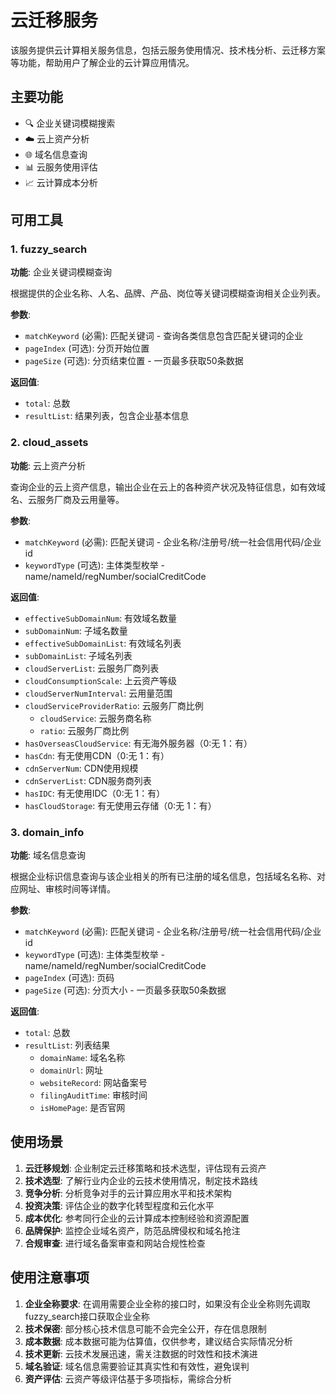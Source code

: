 # 云迁移服务

该服务提供云计算相关服务信息，包括云服务使用情况、技术栈分析、云迁移方案等功能，帮助用户了解企业的云计算应用情况。

## 主要功能

- 🔍 企业关键词模糊搜索
- ☁️ 云上资产分析
- 🌐 域名信息查询
- 📊 云服务使用评估
- 📈 云计算成本分析

## 可用工具

### 1. fuzzy_search
**功能**: 企业关键词模糊查询

根据提供的企业名称、人名、品牌、产品、岗位等关键词模糊查询相关企业列表。

**参数**:
- `matchKeyword` (必需): 匹配关键词 - 查询各类信息包含匹配关键词的企业
- `pageIndex` (可选): 分页开始位置
- `pageSize` (可选): 分页结束位置 - 一页最多获取50条数据

**返回值**:
- `total`: 总数
- `resultList`: 结果列表，包含企业基本信息

### 2. cloud_assets
**功能**: 云上资产分析

查询企业的云上资产信息，输出企业在云上的各种资产状况及特征信息，如有效域名、云服务厂商及云用量等。

**参数**:
- `matchKeyword` (必需): 匹配关键词 - 企业名称/注册号/统一社会信用代码/企业id
- `keywordType` (可选): 主体类型枚举 - name/nameId/regNumber/socialCreditCode

**返回值**:
- `effectiveSubDomainNum`: 有效域名数量
- `subDomainNum`: 子域名数量
- `effectiveSubDomainList`: 有效域名列表
- `subDomainList`: 子域名列表
- `cloudServerList`: 云服务厂商列表
- `cloudConsumptionScale`: 上云资产等级
- `cloudServerNumInterval`: 云用量范围
- `cloudServiceProviderRatio`: 云服务厂商比例
  - `cloudService`: 云服务商名称
  - `ratio`: 云服务厂商比例
- `hasOverseasCloudService`: 有无海外服务器（0:无 1：有）
- `hasCdn`: 有无使用CDN（0:无 1：有）
- `cdnServerNum`: CDN使用规模
- `cdnServerList`: CDN服务商列表
- `hasIDC`: 有无使用IDC（0:无 1：有）
- `hasCloudStorage`: 有无使用云存储（0:无 1：有）

### 3. domain_info
**功能**: 域名信息查询

根据企业标识信息查询与该企业相关的所有已注册的域名信息，包括域名名称、对应网址、审核时间等详情。

**参数**:
- `matchKeyword` (必需): 匹配关键词 - 企业名称/注册号/统一社会信用代码/企业id
- `keywordType` (可选): 主体类型枚举 - name/nameId/regNumber/socialCreditCode
- `pageIndex` (可选): 页码
- `pageSize` (可选): 分页大小 - 一页最多获取50条数据

**返回值**:
- `total`: 总数
- `resultList`: 列表结果
  - `domainName`: 域名名称
  - `domainUrl`: 网址
  - `websiteRecord`: 网站备案号
  - `filingAuditTime`: 审核时间
  - `isHomePage`: 是否官网

## 使用场景

1. **云迁移规划**: 企业制定云迁移策略和技术选型，评估现有云资产
2. **技术选型**: 了解行业内企业的云技术使用情况，制定技术路线
3. **竞争分析**: 分析竞争对手的云计算应用水平和技术架构
4. **投资决策**: 评估企业的数字化转型程度和云化水平
5. **成本优化**: 参考同行企业的云计算成本控制经验和资源配置
6. **品牌保护**: 监控企业域名资产，防范品牌侵权和域名抢注
7. **合规审查**: 进行域名备案审查和网站合规性检查

## 使用注意事项

1. **企业全称要求**: 在调用需要企业全称的接口时，如果没有企业全称则先调取fuzzy_search接口获取企业全称
2. **技术保密**: 部分核心技术信息可能不会完全公开，存在信息限制
3. **成本数据**: 成本数据可能为估算值，仅供参考，建议结合实际情况分析
4. **技术更新**: 云技术发展迅速，需关注数据的时效性和技术演进
5. **域名验证**: 域名信息需要验证其真实性和有效性，避免误判
6. **资产评估**: 云资产等级评估基于多项指标，需综合分析 